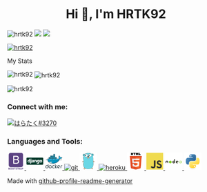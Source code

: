 <h1 align="center">Hi 👋, I'm HRTK92</h1>
<p align="left"> <img src="https://komarev.com/ghpvc/?username=hrtk92&label=Profile%20views&color=0e75b6&style=flat" alt="hrtk92" /> <img src="https://img.shields.io/badge/discord-%E3%81%AF%E3%82%89%E3%81%9F%E3%81%8F%233270-blue?style=flat-square&logo=discord"> <img src="https://img.shields.io/badge/Spotify-%E3%81%AF%E3%82%89%E3%81%9F%E3%81%8F-green?style=flat-square&logo=spotify">
</p>

<p align="left"> <a href="https://github.com/ryo-ma/github-profile-trophy"><img src="https://github-profile-trophy.vercel.app/?username=hrtk92" alt="hrtk92" /></a> </p>

<summary>My Stats</summary><div>
<p><img align="left" src="https://github-readme-stats.vercel.app/api/top-langs?username=hrtk92&show_icons=true&theme=dark&locale=en&layout=compact" alt="hrtk92" /></p>

<p>&nbsp;<img align="center" src="https://github-readme-stats.vercel.app/api?username=hrtk92&show_icons=true&theme=tokyonight&locale=en" alt="hrtk92" /></p>

<p><img align="center" src="https://github-readme-streak-stats.herokuapp.com/?user=hrtk92&theme=dark" alt="hrtk92" /></p>
</div>

<h3 align="left">Connect with me:</h3>
<p align="left">
<a href="https://discord.gg/はらたく#3270" target="blank"><img align="center" src="https://raw.githubusercontent.com/rahuldkjain/github-profile-readme-generator/master/src/images/icons/Social/discord.svg" alt="はらたく#3270" height="30" width="40" /></a>
</p>

<h3 align="left">Languages and Tools:</h3>
<p align="left"> <a href="https://getbootstrap.com" target="_blank"> <img src="https://raw.githubusercontent.com/devicons/devicon/master/icons/bootstrap/bootstrap-plain-wordmark.svg" alt="bootstrap" width="40" height="40"/> </a> <a href="https://www.djangoproject.com/" target="_blank"> <img src="https://raw.githubusercontent.com/devicons/devicon/master/icons/django/django-original.svg" alt="django" width="40" height="40"/> </a> <a href="https://www.docker.com/" target="_blank"> <img src="https://raw.githubusercontent.com/devicons/devicon/master/icons/docker/docker-original-wordmark.svg" alt="docker" width="40" height="40"/> </a> <a href="https://git-scm.com/" target="_blank"> <img src="https://www.vectorlogo.zone/logos/git-scm/git-scm-icon.svg" alt="git" width="40" height="40"/> </a> <a href="https://golang.org" target="_blank"> <img src="https://raw.githubusercontent.com/devicons/devicon/master/icons/go/go-original.svg" alt="go" width="40" height="40"/> </a> <a href="https://heroku.com" target="_blank"> <img src="https://www.vectorlogo.zone/logos/heroku/heroku-icon.svg" alt="heroku" width="40" height="40"/> </a> <a href="https://www.w3.org/html/" target="_blank"> <img src="https://raw.githubusercontent.com/devicons/devicon/master/icons/html5/html5-original-wordmark.svg" alt="html5" width="40" height="40"/> </a> <a href="https://developer.mozilla.org/en-US/docs/Web/JavaScript" target="_blank"> <img src="https://raw.githubusercontent.com/devicons/devicon/master/icons/javascript/javascript-original.svg" alt="javascript" width="40" height="40"/> </a> <a href="https://nodejs.org" target="_blank"> <img src="https://raw.githubusercontent.com/devicons/devicon/master/icons/nodejs/nodejs-original-wordmark.svg" alt="nodejs" width="40" height="40"/> </a> <a href="https://www.python.org" target="_blank"> <img src="https://raw.githubusercontent.com/devicons/devicon/master/icons/python/python-original.svg" alt="python" width="40" height="40"/> </a> </p>


<p>Made with <a href="https://github.com/rahuldkjain/github-profile-readme-generator">github-profile-readme-generator</a></p>
